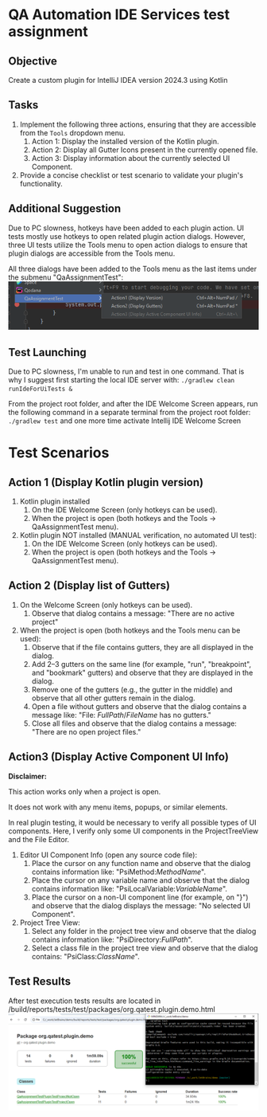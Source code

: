 # QA Automation IDE Services test assignment
## Objective
Create a custom plugin for IntelliJ IDEA version 2024.3 using Kotlin
## Tasks
1. Implement the following three actions, ensuring that they are accessible from the `Tools` dropdown menu.
   1. Action 1: Display the installed version of the Kotlin plugin.
   2. Action 2: Display all Gutter Icons present in the currently opened file.
   3. Action 3: Display information about the currently selected UI Component.
2. Provide a concise checklist or test scenario to validate your plugin's functionality.
## Additional Suggestion
Due to PC slowness, hotkeys have been added to each plugin action. 
UI tests mostly use hotkeys to open related plugin action dialogs. 
However, three UI tests utilize the Tools menu to open action dialogs to ensure that plugin dialogs are accessible from the Tools menu.

All three dialogs have been added to the Tools menu as the last items under the submenu "QaAssignmentTest":
![Tools->QaAssignmentTest->Action(1,2,3)](docs/toolmenu.png)

## Test Launching
Due to PC slowness, I'm unable to run and test in one command. That is why I suggest first starting the local IDE server with:
`./gradlew clean runIdeForUiTests &`

From the project root folder, and after the IDE Welcome Screen appears, run the following command in a separate terminal from the project root folder:
`./gradlew test`
and one more time activate Intellij IDE Welcome Screen

# Test Scenarios
## Action 1 (Display Kotlin plugin version)
1. Kotlin plugin installed
   1. On the IDE Welcome Screen (only hotkeys can be used).
   2. When the project is open (both hotkeys and the Tools → QaAssignmentTest menu).
2. Kotlin plugin NOT installed (MANUAL verification, no automated UI test):
   1. On the IDE Welcome Screen (only hotkeys can be used).
   2. When the project is open (both hotkeys and the Tools → QaAssignmentTest menu).
## Action 2 (Display list of Gutters)
1. On the Welcome Screen (only hotkeys can be used).
   1. Observe that dialog contains a message: "There are no active project"
2. When the project is open (both hotkeys and the Tools menu can be used):
   1. Observe that if the file contains gutters, they are all displayed in the dialog.
   2. Add 2–3 gutters on the same line (for example, "run", "breakpoint", and "bookmark" gutters) and observe that they are displayed in the dialog.
   3. Remove one of the gutters (e.g., the gutter in the middle) and observe that all other gutters remain in the dialog.
   4. Open a file without gutters and observe that the dialog contains a message like: "File: $FullPath/FileName$ has no gutters."
   5. Close all files and observe that the dialog contains a message: "There are no open project files."
## Action3 (Display Active Component UI Info)
**Disclaimer:**

This action works only when a project is open.

It does not work with any menu items, popups, or similar elements.

In real plugin testing, it would be necessary to verify all possible types of UI components.
Here, I verify only some UI components in the ProjectTreeView and the File Editor.
1. Editor UI Component Info (open any source code file):
   1. Place the cursor on any function name and observe that the dialog contains information like: "PsiMethod:$Method Name$".
   2. Place the cursor on any variable name and observe that the dialog contains information like: "PsiLocalVariable:$Variable Name$". 
   3. Place the cursor on a non-UI component line (for example, on "}") and observe that the dialog displays the message: "No selected UI Component".
2. Project Tree View:
   1. Select any folder in the project tree view and observe that the dialog contains information like: "PsiDirectory:$FullPath$".
   2. Select a class file in the project tree view and observe that the dialog contains: "PsiClass:$ClassName$".
## Test Results
After test execution tests results are located in /build/reports/tests/test/packages/org.qatest.plugin.demo.html
![Tests Execution Results example](docs/testresults.png)